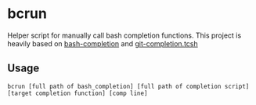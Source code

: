 # bcrun
Helper script for manually call bash completion functions.
This project is heavily based on  [bash-completion](https://github.com/scop/bash-completion) and [git-completion.tcsh](https://github.com/git/git/blob/master/contrib/completion/git-completion.tcsh)

## Usage
```
bcrun [full path of bash_completion] [full path of completion script] [target completion function] [comp line]
```